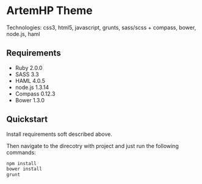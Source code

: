 # ArtemHP Theme
Technologies: css3, html5, javascript, grunts, sass/scss + compass, bower, node.js, haml

## Requirements

  * Ruby 2.0.0
  * SASS 3.3
  * HAML 4.0.5
  * node.js 1.3.14
  * Compass 0.12.3
  * Bower 1.3.0

## Quickstart

Install requirements soft described above.

Then navigate to the direcotry with project and just run the following commands:

```bash
npm install
bower install
grunt
```